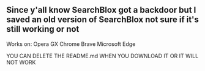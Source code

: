 Since y'all know SearchBlox got a backdoor but I saved an old version of SearchBlox not sure if it's still working or not 
--
Works on:
Opera GX
Chrome
Brave
Microsoft Edge

YOU CAN DELETE THE README.md WHEN YOU DOWNLOAD IT OR IT WILL NOT WORK
